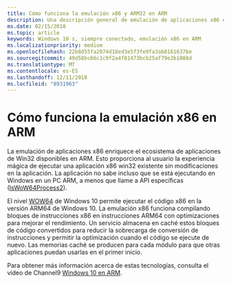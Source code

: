 ```yaml
---
title: Cómo funciona la emulación x86 y ARM32 en ARM
description: Una descripción general de emulación de aplicaciones x86 en ARM.
ms.date: 02/15/2018
ms.topic: article
keywords: Windows 10 s, siempre conectado, emulación x86 en ARM
ms.localizationpriority: medium
ms.openlocfilehash: 22b8d55fa2074d18ed3e5f3fe9fa3ab8161637be
ms.sourcegitcommit: 49d58bc66c1c9f2a4f81473bcb25af79e2b1088d
ms.translationtype: MT
ms.contentlocale: es-ES
ms.lasthandoff: 12/11/2018
ms.locfileid: "8931963"
---
```

# <a name="how-x86-emulation-works-on-arm"></a>Cómo funciona la emulación x86 en ARM
La emulación de aplicaciones x86 enriquece el ecosistema de aplicaciones de Win32 disponibles en ARM. Esto proporciona al usuario la experiencia mágica de ejecutar una aplicación x86 win32 existente sin modificaciones en la aplicación. La aplicación no sabe incluso que se está ejecutando en Windows en un PC ARM, a menos que llame a API específicas ([IsWoW64Process2](https://msdn.microsoft.com/en-us/library/windows/desktop/mt804318.aspx)).

El nivel [WOW64](https://msdn.microsoft.com/en-us/library/windows/desktop/aa384249(v=vs.85).aspx) de Windows 10 permite ejecutar el código x86 en la versión ARM64 de Windows 10. La emulación x86 funciona compilando bloques de instrucciones x86 en instrucciones ARM64 con optimizaciones para mejorar el rendimiento. Un servicio almacena en caché estos bloques de código convertidos para reducir la sobrecarga de conversión de instrucciones y permitir la optimización cuando el código se ejecute de nuevo. Las memorias caché se producen para cada módulo para que otras aplicaciones puedan usarlas en el primer inicio. 

Para obtener más información acerca de estas tecnologías, consulta el vídeo de Channel9 [Windows 10 en ARM](https://channel9.msdn.com/Events/Build/2017/P4171). 